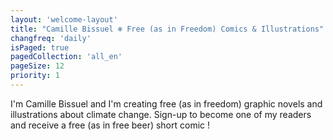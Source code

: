 ```yaml
---
layout: 'welcome-layout'
title: "Camille Bissuel ❄ Free (as in Freedom) Comics & Illustrations"
changfreq: 'daily'
isPaged: true
pagedCollection: 'all_en'
pageSize: 12
priority: 1
---
```

I'm Camille Bissuel and I'm creating free (as in freedom) graphic novels and illustrations about climate change.
Sign-up to become one of my readers and receive a free (as in free beer) short comic !
